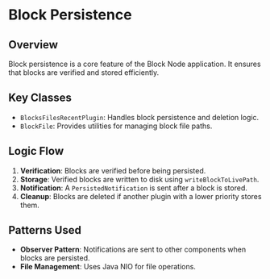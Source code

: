 # Block Persistence

## Overview

Block persistence is a core feature of the Block Node application. It ensures that blocks are verified and stored efficiently.

## Key Classes

- `BlocksFilesRecentPlugin`: Handles block persistence and deletion logic.
- `BlockFile`: Provides utilities for managing block file paths.

## Logic Flow

1. **Verification**: Blocks are verified before being persisted.
2. **Storage**: Verified blocks are written to disk using `writeBlockToLivePath`.
3. **Notification**: A `PersistedNotification` is sent after a block is stored.
4. **Cleanup**: Blocks are deleted if another plugin with a lower priority stores them.

## Patterns Used

- **Observer Pattern**: Notifications are sent to other components when blocks are persisted.
- **File Management**: Uses Java NIO for file operations.
